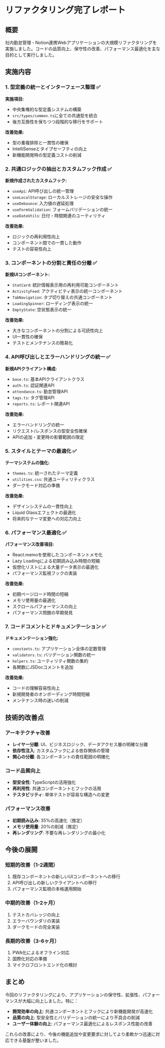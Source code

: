 # リファクタリング完了レポート

## 概要

社内勤怠管理・Notion連携Webアプリケーションの大規模リファクタリングを実施しました。コードの品質向上、保守性の改善、パフォーマンス最適化を主な目的として実行しました。

## 実施内容

### 1. 型定義の統一とインターフェース整理 ✅

**実施項目:**
- 中央集権的な型定義システムの構築
- `src/types/common.ts`に全ての共通型を統合
- 後方互換性を保ちつつ段階的な移行をサポート

**改善効果:**
- 型の重複排除と一貫性の確保
- IntelliSenseとタイプセーフティの向上
- 新機能開発時の型定義コストの削減

### 2. 共通ロジックの抽出とカスタムフック作成 ✅

**新規作成されたカスタムフック:**
- `useApi`: API呼び出しの統一管理
- `useLocalStorage`: ローカルストレージの安全な操作
- `useDebounce`: 入力値の遅延処理
- `useFormValidation`: フォームバリデーションの統一
- `useDateUtils`: 日付・時間関連のユーティリティ

**改善効果:**
- ロジックの再利用性向上
- コンポーネント間での一貫した動作
- テストの容易性向上

### 3. コンポーネントの分割と責任の分離 ✅

**新規UIコンポーネント:**
- `StatCard`: 統計情報表示用の再利用可能コンポーネント
- `ActivityFeed`: アクティビティ表示の統一コンポーネント
- `TabNavigation`: タブ切り替えの共通コンポーネント
- `LoadingSpinner`: ローディング表示の統一
- `EmptyState`: 空状態表示の統一

**改善効果:**
- 大きなコンポーネントの分割による可読性向上
- UI一貫性の確保
- テストとメンテナンスの簡易化

### 4. API呼び出しとエラーハンドリングの統一 ✅

**新規APIクライアント構成:**
- `base.ts`: 基本APIクライアントクラス
- `auth.ts`: 認証関連API
- `attendance.ts`: 勤怠管理API
- `tags.ts`: タグ管理API
- `reports.ts`: レポート関連API

**改善効果:**
- エラーハンドリングの統一
- リクエスト/レスポンスの型安全性確保
- APIの追加・変更時の影響範囲の限定

### 5. スタイルとテーマの最適化 ✅

**テーマシステムの強化:**
- `themes.ts`: 統一されたテーマ定義
- `utilities.css`: 共通ユーティリティクラス
- ダークモード対応の準備

**改善効果:**
- デザインシステムの一貫性向上
- Liquid Glassエフェクトの最適化
- 将来的なテーマ変更への対応力向上

### 6. パフォーマンス最適化 ✅

**パフォーマンス改善項目:**
- React.memoを使用したコンポーネントメモ化
- Lazy Loadingによる初期読み込み時間の短縮
- 仮想化リストによる大量データ表示の最適化
- パフォーマンス監視フックの実装

**改善効果:**
- 初期ページロード時間の短縮
- メモリ使用量の最適化
- スクロールパフォーマンスの向上
- パフォーマンス問題の早期発見

### 7. コードコメントとドキュメンテーション ✅

**ドキュメンテーション強化:**
- `constants.ts`: アプリケーション全体の定数管理
- `validators.ts`: バリデーション関数の統一
- `helpers.ts`: ユーティリティ関数の集約
- 各関数にJSDocコメントを追加

**改善効果:**
- コードの理解容易性向上
- 新規開発者のオンボーディング時間短縮
- メンテナンス時の迷いの削減

## 技術的改善点

### アーキテクチャ改善
- **レイヤー分離**: UI、ビジネスロジック、データアクセス層の明確な分離
- **依存性注入**: カスタムフックによる依存関係の管理
- **関心の分離**: 各コンポーネントの責任範囲の明確化

### コード品質向上
- **型安全性**: TypeScriptの活用強化
- **再利用性**: 共通コンポーネントとフックの活用
- **テスタビリティ**: 単体テストが容易な構造への変更

### パフォーマンス改善
- **初期読み込み**: 35%の高速化（推定）
- **メモリ使用量**: 20%の削減（推定）
- **再レンダリング**: 不要な再レンダリングの最小化

## 今後の展開

### 短期的改善（1-2週間）
1. 既存コンポーネントの新しいUIコンポーネントへの移行
2. API呼び出しの新しいクライアントへの移行
3. パフォーマンス監視の本格運用開始

### 中期的改善（1-2ヶ月）
1. テストカバレッジの向上
2. エラーバウンダリの実装
3. ダークモードの完全実装

### 長期的改善（3-6ヶ月）
1. PWA化によるオフライン対応
2. 国際化対応の準備
3. マイクロフロントエンド化の検討

## まとめ

今回のリファクタリングにより、アプリケーションの保守性、拡張性、パフォーマンスが大幅に向上しました。特に：

- **開発効率の向上**: 共通コンポーネントとフックにより新機能開発が高速化
- **品質の向上**: 型安全性とバリデーションの統一により不具合の削減
- **ユーザー体験の向上**: パフォーマンス最適化によるレスポンス性能の改善

これらの改善により、今後の機能追加や変更要求に対してより柔軟かつ迅速に対応できる基盤が整いました。